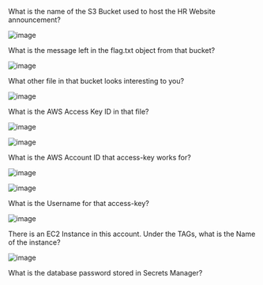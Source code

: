 What is the name of the S3 Bucket used to host the HR Website announcement?

![image](https://user-images.githubusercontent.com/95479102/146632254-909b8f45-ba64-4093-8815-2d5da2dd58e8.png)

What is the message left in the flag.txt object from that bucket?

![image](https://user-images.githubusercontent.com/95479102/146632280-91717dab-2c33-4ca4-a843-c66aac7557fd.png)

What other file in that bucket looks interesting to you?

![image](https://user-images.githubusercontent.com/95479102/146632301-2583f1b9-a1f0-4db2-bb08-d68d37f816c3.png)

What is the AWS Access Key ID in that file?

![image](https://user-images.githubusercontent.com/95479102/146632322-17fbfdbb-dbc3-426e-a540-485e083e9f27.png)

![image](https://user-images.githubusercontent.com/95479102/146632328-ff5cf896-a88c-4c69-95e2-e35576cb135b.png)

What is the AWS Account ID that access-key works for?

![image](https://user-images.githubusercontent.com/95479102/146632365-36ecd299-673c-44f6-b728-387fa2bc4a04.png)

![image](https://user-images.githubusercontent.com/95479102/146632431-9fda4c3f-b19a-42a4-86bd-73dd9455f869.png)

What is the Username for that access-key?

![image](https://user-images.githubusercontent.com/95479102/146632459-0df406ed-0c2f-4046-aa12-958e1011ae46.png)

There is an EC2 Instance in this account. Under the TAGs, what is the Name of the instance?

![image](https://user-images.githubusercontent.com/95479102/146632469-2a0d2da8-0ff1-4b2c-94ef-e7a43512d5fe.png)

What is the database password stored in Secrets Manager?
